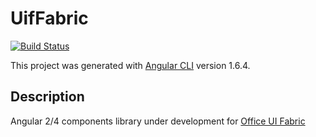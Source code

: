 # UifFabric
[![Build Status](https://travis-ci.org/asitparida/uif-fabric.svg?branch=master)](https://travis-ci.org/asitparida/uif-fabric)

This project was generated with [Angular CLI](https://github.com/angular/angular-cli) version 1.6.4.

## Description

Angular 2/4 components library under development for <a target="_blank" href="https://developer.microsoft.com/en-us/fabric">Office UI Fabric</a>
